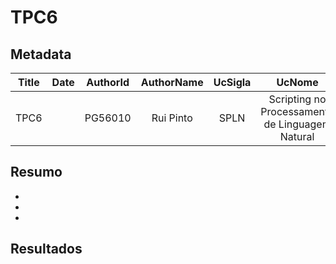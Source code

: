 # TPC6

## Metadata

| Title | Date | AuthorId | AuthorName | UcSigla | UcNome |
|:-----:|:----:|:--------:|:----------:|:-------:|:------:|
| TPC6 | | PG56010 | Rui Pinto | SPLN | Scripting no Processamento de Linguagem Natural |

## Resumo

-
-
-

## Resultados

